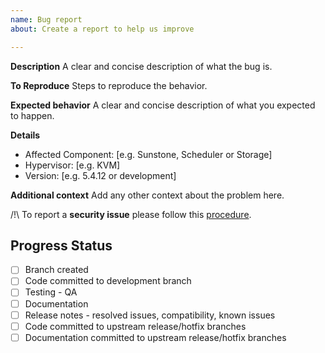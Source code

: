 ```yaml
---
name: Bug report
about: Create a report to help us improve

---
```


**Description**
A clear and concise description of what the bug is.

**To Reproduce**
Steps to reproduce the behavior.

**Expected behavior**
A clear and concise description of what you expected to happen.

**Details**
 - Affected Component: [e.g. Sunstone, Scheduler or Storage]
 - Hypervisor: [e.g. KVM]
 - Version: [e.g. 5.4.12 or development]

**Additional context**
Add any other context about the problem here.

/!\ To report a **security issue** please follow this [procedure](https://github.com/OpenNebula/one/wiki/Vulnerability-Management-Process).


<!--////////////////////////////////////////////-->
<!-- THIS SECTION IS FOR THE DEVELOPMENT TEAM   -->
<!-- BOTH FOR BUGS AND ENHANCEMENT REQUESTS     -->
<!-- PROGRESS WILL BE REFLECTED HERE            -->
<!--////////////////////////////////////////////-->

## Progress Status
- [ ] Branch created 
- [ ] Code committed to development branch
- [ ] Testing - QA
- [ ] Documentation 
- [ ] Release notes - resolved issues, compatibility, known issues
- [ ] Code committed to upstream release/hotfix branches
- [ ] Documentation committed to upstream release/hotfix branches
